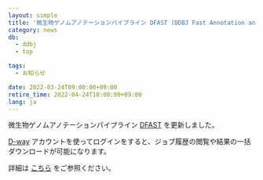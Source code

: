 ```yaml
---
layout: simple
title: '微生物ゲノムアノテーションパイプライン DFAST (DDBJ Fast Annotation and Submission Tool) を更新'
category: news
db:
  - ddbj
  - top

tags:
  - お知らせ

date: 2022-03-24T09:00:00+09:00
retire_time: 2022-04-24T18:00:00+09:00
lang: ja
---
```


<p>微生物ゲノムアノテーションパイプライン <a href="https://dfast.ddbj.nig.ac.jp">DFAST</a> を更新しました。
<p> <a href="https://www.ddbj.nig.ac.jp/account.html">D-way</a> アカウントを使ってログインをすると、ジョブ履歴の閲覧や結果の一括ダウンロードが可能になります。</p>
<p>詳細は <a href="https://dfast.ddbj.nig.ac.jp/help_login">こちら</a> をご参照ください。</p>

